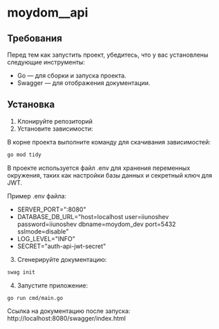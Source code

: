 # moydom__api

## Требования
Перед тем как запустить проект, убедитесь, что у вас установлены следующие инструменты:

- Go — для сборки и запуска проекта.
- Swagger — для отображения документации.

## Установка
1. Клонируйте репозиторий
2. Установите зависимости:

В корне проекта выполните команду для скачивания зависимостей:
```bash
go mod tidy
```

В проекте используется файл .env для хранения переменных окружения, таких как настройки базы данных и секретный ключ для JWT.

Пример .env файла:

- SERVER_PORT=":8080"
- DATABASE_DB_URL="host=localhost user=iiunoshev password=iiunoshev dbname=moydom_dev port=5432 sslmode=disable"
- LOG_LEVEL="INFO"
- SECRET="auth-api-jwt-secret"
3. Сгенерируйте документацию:
```bash
swag init 
```
4. Запустите приложение:
```bash
go run cmd/main.go
```

Ссылка на документацию после запуска:
http://localhost:8080/swagger/index.html
